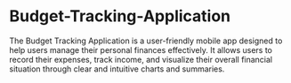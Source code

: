 # Budget-Tracking-Application
The Budget Tracking Application is a user-friendly mobile app designed to help users manage their personal finances effectively. It allows users to record their expenses, track income, and visualize their overall financial situation through clear and intuitive charts and summaries.  
